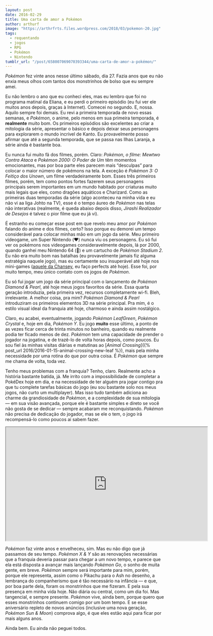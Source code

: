 ```yaml
---
layout: post
date: 2016-02-29
title: Uma carta de amor a Pokémon
author: arthurf
image: "https://arthrfrts.files.wordpress.com/2018/03/pokemon-20.jpg"
tags:
  - requentando
  - jogos
  - RPG
  - Pokémon
  - Nintendo
tumblr_url: "/post/658007069070393344/uma-carta-de-amor-a-pokémon/"
---
```


_Pokémon_ fez vinte anos nesse último sábado, dia 27. Fazia anos que eu não enxia meus olhos com tantos dos monstrinhos de bolso que eu sempre amei.

Eu não lembro o ano que eu conheci eles, mas eu lembro que foi no programa matinal da Eliana, e eu perdi o primeiro episódio (eu fui ver ele muitos anos depois, graças à Internet). Comecei no segundo. E, nossa. Aquilo sempre foi demais. Eu revi a primeira temporada de novo essas semanas, e _Pokémon_, o anime, pelo menos em sua primeira temporada, é **realmente** muito bom. Os primeiros episódios são excelentes ao criar a mitologia da série, apresentar o básico e depois deixar seus personagens para explorarem o mundo incrível de Kanto. Eu provavelmente posso afirmar que até a segunda temporada, que se passa nas Ilhas Laranja, a série ainda é bastante boa.

Eu nunca fui muito fã dos filmes, porém. Claro: _Pokémon, o filme: Mewtwo Contra Ataca_ e _Pokémon 2000: O Poder de Um_ têm momentos emocionantes, mas por boa parte eles parecem mais “desculpas” para colocar o maior número de pokémons na tela. A exceção é _Pokémon 3: O Feitiço dos Unown_, um filme verdadeiramente bom. Esses três primeiros filmes, porém, tem como pontos fortes fazerem seus personagens principais serem importantes em um mundo habitado por criaturas muito mais legais que eles, como dragões aquáticos e Charizard. Como as primeiras duas temporadas da série (algo aconteceu na minha vida e eu não vi aa liga Johto na TV), esse é o tempo áureo de _Pokémon_ nas telas não interativas (realmente, é queda abaixo depois disso, _Jirashi Realizador de Desejos_ é talvez o pior filme que eu já vi).

É estranho eu começar esse post em que revelo meu amor por _Pokémon_ falando do anime e dos filmes, certo? Isso porque eu demorei um tempo considerável para colocar minhas mão em um jogo da série. Meu primeiro videogame, um Super Nintendo (❤️) nunca viu os personagens. Eu só fui ver os pokémons nos videogames consideravelmente depois, lá por 2000, quando ganhei meu Nintendo 64 (💖) e um cartucho de _Pokémon Stadium 2_. Eu não era muito bom nas batalhas (eu provavelmente jamais fiz alguma estratégia naquele jogo), mas eu certamente sou insuperável até hoje nos mini-games ([aquele da Chansey](https://www.youtube.com/watch?v=CMzMsktgu0Q), eu faço perfects até hoje). Esse foi, por muito tempo, meu único contato com os jogos de _Pokémon_.

Eu só fui jogar um jogo da série principal com o lançamento de _Pokémon Diamond & Pearl_, até hoje meus jogos favoritos da série. Essa quarta geração introduzia, pela primeira vez, recursos completamente wi-fi. Bleh, irrelevante. A melhor coisa, pra mim? _Pokémon Diamond & Pearl_ introduziram os primeiros elementos 3D na série principal. Pra mim, é o estilo visual ideal da franquia até hoje, charmoso e ainda assim nostálgico.

Claro, eu acabei, eventualmente, jogando _Pokémon LeafGreen_, _Pokémon Crystal_ e, hoje em dia, _Pokémon Y_. Eu jogo **muito** esse último, a ponto de as vezes ficar cerca de trinta minutos no banheiro, quando eu realmente podia ter ficado menos de dez. _Pokémon_ tem uma capacidade de prender o jogador na jogatina, e de trazê-lo de volta horas depois, como poucos. Eu sou fiel às minhas visitas diárias e matutinas ao [_Animal Crossing_]({% post_url 2016/2016-01-15-animal-crossing-new-leaf %}), mais pela minha necessidade por uma rotina do que por outra coisa. É _Pokémon_ que sempre me chama de volta, toda vez.

Tenho meus problemas com a franquia? Tenho, claro. Realmente acho a história bastante batida, já. Me irrito com a impossibilidade de completar a PokéDex hoje em dia, e na necessidade de ter alguém pra jogar contigo pra que tu complete tarefas básicas do jogo (eu sou bastante solo nos meus jogos, não curto um multiplayer). Mas isso tudo também adiciona ao charme da grandiosidade de _Pokémon_, e a complexidade de sua mitologia — em sua visão avançada, porque ele é bastante simples e direto se você não gosta de se dedicar — sempre acabaram me reconquistando. _Pokémon_ não precisa de dedicação do jogador, mas se ele o tem, o jogo irá recompensá-lo como poucos aí sabem fazer.

<iframe width="640" height="360" src="https://www.youtube-nocookie.com/embed/2sj2iQyBTQs"  allow="autoplay; encrypted-media" allowfullscreen></iframe>

_Pokémon_ faz vinte anos e envelheceu, sim. Mas eu não digo que já passamos de seu tempo. _Pokémon X & Y_ são as renovações necessárias que a franquia deveria passar para chegar a um novo tempo, e parece que ela está disposta a avançar mais lançando _Pokémon Go_, o sonho de muita gente, em breve. _Pokémon_ sempre será importante para mim, porém, porque ele representa, assim como o Pikachu para o Ash no desenho, a lembrança do companherismo que é tão necessário na infância — e que, por boa parte dela, foram os monstrinhos que me fizeram. E pela sua presença em minha vida hoje. Não diária ou central, como um dia foi. Mas tangencial, e sempre presente. _Pokémon_ vive, ainda bem, porque quero que esses monstrinhos continuem comigo por um bom tempo. E se esse aniversário repleto de novos anúncios (inclusive uma nova geração, _Pokémon Sun & Moon_) comprova algo, é que eles estão aqui para ficar por mais alguns anos.

Ainda bem. Eu ainda não peguei todos.
